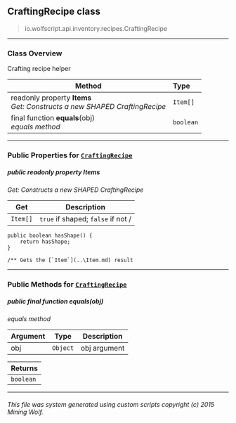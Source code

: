 ## CraftingRecipe __class__

>io.wolfscript.api.inventory.recipes.CraftingRecipe

---

### Class Overview

Crafting recipe helper

Method | Type   
--- | :--- 
 readonly property __Items__ <br> _Get: Constructs a new SHAPED CraftingRecipe_ | `Item[]`
final function __equals__(obj) <br> _equals method_ | `boolean`



---


### Public Properties for [`CraftingRecipe`](CraftingRecipe.md)

##### <a id='items'></a>public  readonly property __Items__

_Get: Constructs a new SHAPED CraftingRecipe_

Get | Description
--- | --- 
`Item[]` | `true` if shaped; `false` if not /
    public boolean hasShape() {
        return hasShape;
    }

    /** Gets the [`Item`](..\Item.md) result



---

### Public Methods for [`CraftingRecipe`](CraftingRecipe.md)

##### <a id='equals'></a>public final function __equals__(obj)

_equals method_

Argument | Type | Description  
--- | --- | --- 
obj | `Object` | obj argument

Returns | 
--- | 
`boolean` |


---


###### This file was system generated using custom scripts copyright (c) 2015 Mining Wolf.
	

